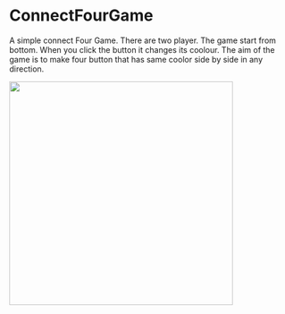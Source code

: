 # ConnectFourGame
A simple connect Four Game. There are two player. The game start from bottom. When you click the button it changes its coolour. 
The aim of the game is to make four button that has same coolor side by side in any direction.

<img src="SecreenShot.png" width="400">
